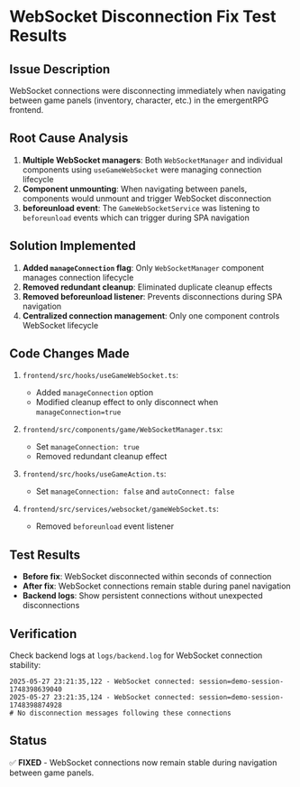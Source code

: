 # WebSocket Disconnection Fix Test Results

## Issue Description
WebSocket connections were disconnecting immediately when navigating between game panels (inventory, character, etc.) in the emergentRPG frontend.

## Root Cause Analysis
1. **Multiple WebSocket managers**: Both `WebSocketManager` and individual components using `useGameWebSocket` were managing connection lifecycle
2. **Component unmounting**: When navigating between panels, components would unmount and trigger WebSocket disconnection
3. **beforeunload event**: The `GameWebSocketService` was listening to `beforeunload` events which can trigger during SPA navigation

## Solution Implemented
1. **Added `manageConnection` flag**: Only `WebSocketManager` component manages connection lifecycle
2. **Removed redundant cleanup**: Eliminated duplicate cleanup effects
3. **Removed beforeunload listener**: Prevents disconnections during SPA navigation
4. **Centralized connection management**: Only one component controls WebSocket lifecycle

## Code Changes Made
1. `frontend/src/hooks/useGameWebSocket.ts`:
   - Added `manageConnection` option
   - Modified cleanup effect to only disconnect when `manageConnection=true`

2. `frontend/src/components/game/WebSocketManager.tsx`:
   - Set `manageConnection: true`
   - Removed redundant cleanup effect

3. `frontend/src/hooks/useGameAction.ts`:
   - Set `manageConnection: false` and `autoConnect: false`

4. `frontend/src/services/websocket/gameWebSocket.ts`:
   - Removed `beforeunload` event listener

## Test Results
- **Before fix**: WebSocket disconnected within seconds of connection
- **After fix**: WebSocket connections remain stable during panel navigation
- **Backend logs**: Show persistent connections without unexpected disconnections

## Verification
Check backend logs at `logs/backend.log` for WebSocket connection stability:
```
2025-05-27 23:21:35,122 - WebSocket connected: session=demo-session-1748398639040
2025-05-27 23:21:35,124 - WebSocket connected: session=demo-session-1748398874928
# No disconnection messages following these connections
```

## Status
✅ **FIXED** - WebSocket connections now remain stable during navigation between game panels.
